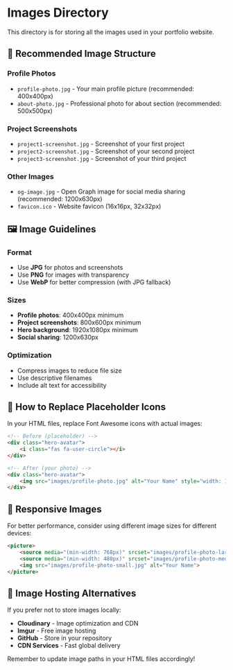 # Images Directory

This directory is for storing all the images used in your portfolio website.

## 📁 Recommended Image Structure

### Profile Photos
- `profile-photo.jpg` - Your main profile picture (recommended: 400x400px)
- `about-photo.jpg` - Professional photo for about section (recommended: 500x500px)

### Project Screenshots
- `project1-screenshot.jpg` - Screenshot of your first project
- `project2-screenshot.jpg` - Screenshot of your second project
- `project3-screenshot.jpg` - Screenshot of your third project

### Other Images
- `og-image.jpg` - Open Graph image for social media sharing (recommended: 1200x630px)
- `favicon.ico` - Website favicon (16x16px, 32x32px)

## 🖼️ Image Guidelines

### Format
- Use **JPG** for photos and screenshots
- Use **PNG** for images with transparency
- Use **WebP** for better compression (with JPG fallback)

### Sizes
- **Profile photos**: 400x400px minimum
- **Project screenshots**: 800x600px minimum
- **Hero background**: 1920x1080px minimum
- **Social sharing**: 1200x630px

### Optimization
- Compress images to reduce file size
- Use descriptive filenames
- Include alt text for accessibility

## 🔄 How to Replace Placeholder Icons

In your HTML files, replace Font Awesome icons with actual images:

```html
<!-- Before (placeholder) -->
<div class="hero-avatar">
    <i class="fas fa-user-circle"></i>
</div>

<!-- After (your photo) -->
<div class="hero-avatar">
    <img src="images/profile-photo.jpg" alt="Your Name" style="width: 100%; height: 100%; object-fit: cover; border-radius: 50%;">
</div>
```

## 📱 Responsive Images

For better performance, consider using different image sizes for different devices:

```html
<picture>
    <source media="(min-width: 768px)" srcset="images/profile-photo-large.jpg">
    <source media="(min-width: 480px)" srcset="images/profile-photo-medium.jpg">
    <img src="images/profile-photo-small.jpg" alt="Your Name">
</picture>
```

## 🚀 Image Hosting Alternatives

If you prefer not to store images locally:

- **Cloudinary** - Image optimization and CDN
- **Imgur** - Free image hosting
- **GitHub** - Store in your repository
- **CDN Services** - Fast global delivery

Remember to update image paths in your HTML files accordingly!
